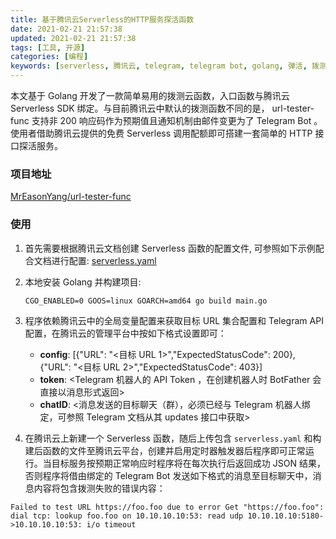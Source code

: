 ```yaml
---
title: 基于腾讯云Serverless的HTTP服务探活函数
date: 2021-02-21 21:57:38
updated: 2021-02-21 21:57:38
tags: [工具, 开源]
categories: [编程]
keywords: [serverless, 腾讯云, telegram, telegram bot, golang, 弹活, 拨测]
---
```

本文基于 Golang 开发了一款简单易用的拨测云函数，入口函数与腾讯云 Serverless SDK 绑定。与目前腾讯云中默认的拨测函数不同的是， url-tester-func 支持非 200 响应码作为预期值且通知机制由邮件变更为了 Telegram Bot 。使用者借助腾讯云提供的免费 Serverless 调用配额即可搭建一套简单的 HTTP 接口探活服务。
### 项目地址
[MrEasonYang/url-tester-func](https://github.com/MrEasonYang/url-tester-func)
### 使用
1. 首先需要根据腾讯云文档创建 Serverless 函数的配置文件, 可参照如下示例配合文档进行配置: [serverless.yaml](https://github.com/MrEasonYang/url-tester-func/blob/main/serverless.yaml.example)

2. 本地安装 Golang 并构建项目:

   ```shell
   CGO_ENABLED=0 GOOS=linux GOARCH=amd64 go build main.go
   ```

3. 程序依赖腾讯云中的全局变量配置来获取目标 URL 集合配置和 Telegram API 配置，在腾讯云的管理平台中按如下格式设置即可：
   - **config**: [{"URL": "<目标 URL 1>","ExpectedStatusCode": 200},{"URL": "<目标 URL 2>","ExpectedStatusCode": 403}]
   - **token**: <Telegram 机器人的 API Token ，在创建机器人时 BotFather 会直接以消息形式返回>
   - **chatID**: <消息发送的目标聊天（群），必须已经与 Telegram 机器人绑定，可参照 Telegram 文档从其 updates 接口中获取>

4. 在腾讯云上新建一个 Serverless 函数，随后上传包含 `serverless.yaml` 和构建后函数的文件至腾讯云平台，创建并启用定时器触发器后程序即可正常运行。当目标服务按预期正常响应时程序将在每次执行后返回成功 JSON 结果，否则程序将借由绑定的 Telegram Bot 发送如下格式的消息至目标聊天中，消息内容将包含拨测失败的错误内容：

```
Failed to test URL https://foo.foo due to error Get "https://foo.foo": dial tcp: lookup foo.foo on 10.10.10.10:53: read udp 10.10.10.10:5180->10.10.10.10:53: i/o timeout
```